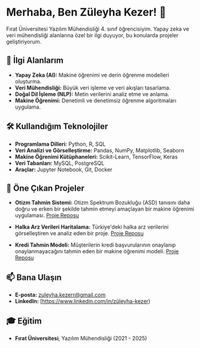 # Merhaba, Ben Züleyha Kezer! 👋

Fırat Üniversitesi Yazılım Mühendisliği 4. sınıf öğrencisiyim. Yapay zeka ve veri mühendisliği alanlarına özel bir ilgi duyuyor, bu konularda projeler geliştiriyorum.

## 🚀 İlgi Alanlarım

- **Yapay Zeka (AI):** Makine öğrenimi ve derin öğrenme modelleri oluşturma.
- **Veri Mühendisliği:** Büyük veri işleme ve veri akışları tasarlama.
- **Doğal Dil İşleme (NLP):** Metin verilerini analiz etme ve anlama.
- **Makine Öğrenimi:** Denetimli ve denetimsiz öğrenme algoritmaları uygulama.

## 🛠️ Kullandığım Teknolojiler

- **Programlama Dilleri:** Python, R, SQL
- **Veri Analizi ve Görselleştirme:** Pandas, NumPy, Matplotlib, Seaborn
- **Makine Öğrenimi Kütüphaneleri:** Scikit-Learn, TensorFlow, Keras
- **Veri Tabanları:** MySQL, PostgreSQL
- **Araçlar:** Jupyter Notebook, Git, Docker

## 📝 Öne Çıkan Projeler

- **Otizm Tahmin Sistemi:** Otizm Spektrum Bozukluğu (ASD) tanısını daha doğru ve erken bir şekilde tahmin etmeyi amaçlayan bir makine öğrenimi uygulaması. [Proje Reposu](https://github.com/zuleyhakezerr/Autism-Prediction)

- **Halka Arz Verileri Haritalama:** Türkiye'deki halka arz verilerini görselleştiren ve analiz eden bir proje. [Proje Reposu](https://github.com/zuleyhakezerr/HalkaArzTrMap)

- **Kredi Tahmin Modeli:** Müşterilerin kredi başvurularının onaylanıp onaylanmayacağını tahmin eden bir makine öğrenimi modeli. [Proje Reposu](https://github.com/zuleyhakezerr/KREDI-TAHMIN)

## 📫 Bana Ulaşın

- **E-posta:** zuleyha.kezerr@gmail.com
- **LinkedIn:** [https://www.linkedin.com/in/züleyha-kezer)

## 🎓 Eğitim

- **Fırat Üniversitesi**, Yazılım Mühendisliği (2021 - 2025)

